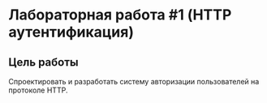 # Лабораторная работа #1 (HTTP аутентификация)

## __Цель работы__

Спроектировать и разработать систему авторизации пользователей на протоколе HTTP.

